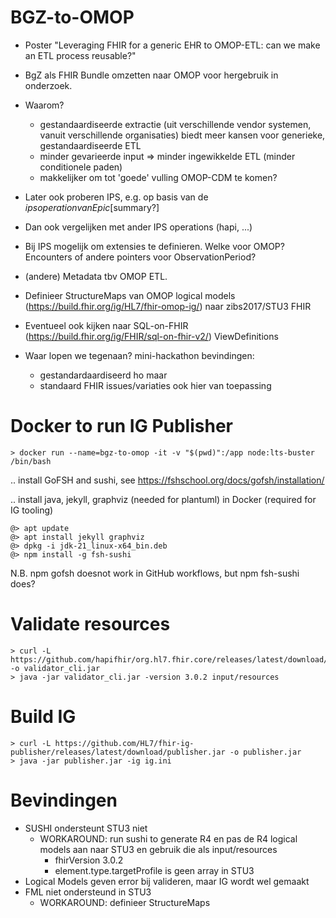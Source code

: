 # BGZ-to-OMOP

* Poster "Leveraging FHIR for a generic EHR to OMOP-ETL: can we make an ETL process reusable?"
* BgZ als FHIR Bundle omzetten naar OMOP voor hergebruik in onderzoek.
* Waarom?
  - gestandaardiseerde extractie (uit verschillende vendor systemen, vanuit verschillende organisaties) biedt meer kansen voor generieke, gestandaardiseerde ETL  
  - minder gevarieerde input => minder ingewikkelde ETL (minder conditionele paden)
  - makkelijker om tot 'goede' vulling OMOP-CDM te komen?
    
* Later ook proberen IPS, e.g. op basis van de $ips operation van Epic [$summary?]
* Dan ook vergelijken met ander IPS operations (hapi, ...)
* Bij IPS mogelijk om extensies te definieren. Welke voor OMOP? Encounters of andere pointers voor ObservationPeriod?
* (andere) Metadata tbv OMOP ETL.
* Definieer StructureMaps van OMOP logical models (https://build.fhir.org/ig/HL7/fhir-omop-ig/) naar zibs2017/STU3 FHIR
* Eventueel ook kijken naar SQL-on-FHIR (https://build.fhir.org/ig/FHIR/sql-on-fhir-v2/) ViewDefinitions
  
* Waar lopen we tegenaan? mini-hackathon bevindingen:
  - gestandardaardiseerd ho maar
  - standaard FHIR issues/variaties ook hier van toepassing 

# Docker to run IG Publisher
```
> docker run --name=bgz-to-omop -it -v "$(pwd)":/app node:lts-buster /bin/bash
```
.. install GoFSH and sushi, see https://fshschool.org/docs/gofsh/installation/

.. install java, jekyll, graphviz (needed for plantuml) in Docker (required for IG tooling)

```
@> apt update
@> apt install jekyll graphviz
@> dpkg -i jdk-21_linux-x64_bin.deb
@> npm install -g fsh-sushi
```
N.B. npm gofsh doesnot work in GitHub workflows, but npm fsh-sushi does?

# Validate resources
```
> curl -L https://github.com/hapifhir/org.hl7.fhir.core/releases/latest/download/validator_cli.jar -o validator_cli.jar
> java -jar validator_cli.jar -version 3.0.2 input/resources
```

# Build IG
```
> curl -L https://github.com/HL7/fhir-ig-publisher/releases/latest/download/publisher.jar -o publisher.jar
> java -jar publisher.jar -ig ig.ini
```

# Bevindingen

* SUSHI ondersteunt STU3 niet
    * WORKAROUND: run sushi to generate R4 en pas de R4 logical models aan naar STU3 en gebruik die als input/resources
        * fhirVersion 3.0.2
        * element.type.targetProfile is geen array in STU3
* Logical Models geven error bij valideren, maar IG wordt wel gemaakt
* FML niet ondersteund in STU3
    * WORKAROUND: definieer StructureMaps
